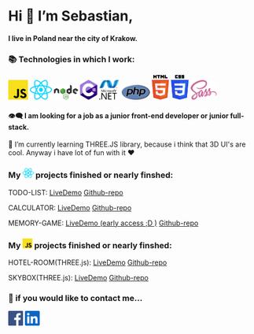 <h1> Hi 👋 I’m Sebastian,</h1>
<h4>I live in Poland near the city of Krakow.</h4>
<h3> 📚 Technologies in which I work: </h3>
<p>
  <img src="javascript.svg" height="40px" width="auto"/>
  <img src="react.svg" height="40px" width="auto"/>
  <img src="nodejs.svg" height="30px" width="auto"/>
  <img src="c-sharp.svg" height="40px" width="auto"/>
  <img src="dotnet.svg" height="40px" width="auto"/>
  <img src="php.svg" height="30px" width="auto"/>
  <img src="html-5.svg" height="50px" width="auto"/>
  <img src="css-3.svg" height="50px" width="auto"/>
  <img src="sass.svg" height="40px" width="auto"/>
</p>
<h4>👁‍🗨 I am looking for a job as a junior front-end developer or junior full-stack.</h4>
<p>🌱 I’m currently learning THREE.JS library, because i think that 3D UI's are cool. Anyway i have lot of fun with it ❤️</p>
<h3>My <img src="react.svg" height="20px" width="auto"/> projects finished or nearly finshed: </h3>
<p>TODO-LIST: <a href="https://sebmiet.github.io/todo-list-react/">LiveDemo</a> <a href="https://github.com/sebmiet/todo-list-react/">Github-repo</a> </p>
<p>CALCULATOR: <a href="https://sebmiet.github.io/calculator-react/">LiveDemo</a> <a href="https://github.com/sebmiet/calculator-react/">Github-repo</a> </p>
<p>MEMORY-GAME: <a href="https://sebmiet.github.io/memory-react/">LiveDemo (early access ;D )</a> <a href="https://github.com/sebmiet/memory-react/">Github-repo</a> </p>

<h3>My <img src="javascript.svg" height="20px" width="auto"/> projects finished or nearly finshed: </h3>
<p>HOTEL-ROOM(THREE.js): <a href="https://sebmiet.github.io/skybox-room/">LiveDemo</a> <a href="https://github.com/sebmiet/skybox-room/">Github-repo</a> </p>
<p>SKYBOX(THREE.js): <a href="https://sebmiet.github.io/skybox/">LiveDemo</a> <a href="https://github.com/sebmiet/skybox/">Github-repo</a> </p>

<h3>📧 if you would like to contact me...</h3>
<p>
<a href="https://www.facebook.com/sebastian.mietka"><img src="facebook.svg" height="30px" width="auto"/></a>
<a href="https://linkedin.com/in/sebastian-miętka-925812151"><img src="linkedin-icon.svg" height="30px" width="auto"/></a>
</p>
<!---
sebmiet/sebmiet is a ✨ special ✨ repository because its `README.md` (this file) appears on your GitHub profile.
You can click the Preview link to take a look at your changes.
--->
